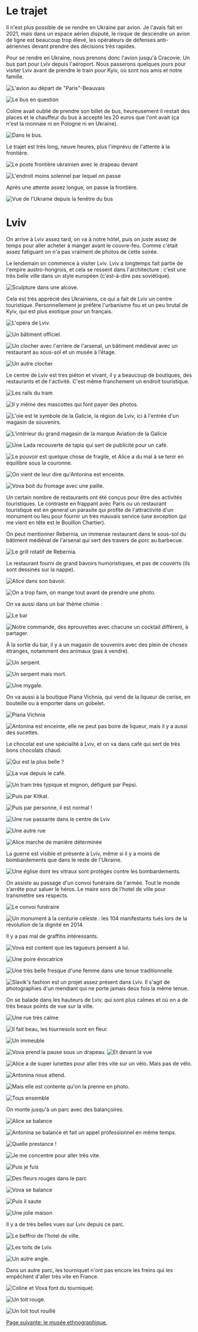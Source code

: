 # Le trajet

Il n'est plus possible de se rendre en Ukraine par avion. Je l'avais fait en
2021, mais dans un espace aérien disputé, le risque de descendre un avion de
ligne est beaucoup trop élevé, les opérateurs de défenses anti-aériennes devant
prendre des décisions très rapides.

Pour se rendre en Ukraine, nous prenons donc l'avion jusqu'à Cracovie. Un bus
part pour Lviv depuis l'aéroport. Nous passerons quelques jours pour visiter
Lviv avant de prendre le train pour Kyiv, où sont nos amis et notre famille.

![L'avion au départ de "Paris"-Beauvais](images/trajet_paris_lviv/paris_avion.jpg)

![Le bus en question](images/trajet_paris_lviv/cracovie_bus.jpg)

Coline avait oublié de prendre son billet de bus, heureusement il restait des
places et le chauffeur du bus à accepté les 20 euros que l'ont avait (ça n'est
la monnaie ni en Pologne ni en Ukraine).

![Dans le bus.](images/trajet_paris_lviv/dans_le_bus.jpg)

Le trajet est très long, neuve heures, plus l'imprévu de l'attente à la frontière.

![Le poste frontière ukrainien avec le drapeau devant](images/trajet_paris_lviv/frontiere_drapeau.jpg)

![L'endroit moins solennel par lequel on passe](images/trajet_paris_lviv/frontiere_1.jpg)

Après une attente assez longue, on passe la frontière.

![Vue de l'Ukraine depuis la fenêtre du bus](images/trajet_paris_lviv/frontiere_passee.jpg)

# Lviv

On arrive à Lviv assez tard, on va à notre hôtel, puis on juste assez de temps
pour aller acheter à manger avant le couvre-feu. Comme c'était assez fatiguant
on n'a pas vraiment de photos de cette soirée.

Le lendemain on commence à visiter Lviv. Lviv a longtemps fait partie de
l'empire austro-hongrois, et cela se ressent dans l'architecture : c'est une
très belle ville dans un style européen (c'est-à-dire pas soviétique).

![Sculpture dans une alcove.](images/lviv/alcove_sculpture.jpg)

Cela est très apprécié des Ukrainiens, ce qui a fait de Lviv un centre
touristique. Personnellement je préfère l'urbanisme fou et un peu brutal de
Kyiv, qui est plus exotique pour un français.

![L'opéra de Lviv.](images/lviv/lviv_opera.jpg)

![Un bâtiment officiel.](images/lviv/batiment_officiel.jpg)

![Un clocher avec l'arrière de l'arsenal, un bâtiment médiéval avec un restaurant au sous-sol et un musée à l’étage.](images/lviv/clocher_arsenal.jpg)

![Un autre clocher](images/lviv/clocher.jpg)

Le centre de Lviv est tres piéton et vivant, il y a beaucoup de boutiques, des
restaurants et de l'activité. C'est même franchement un endroit touristique.

![Les rails du tram](images/lviv/rails_eglise.jpg)

![Il y même des mascottes qui font payer des photos.](images/lviv/mascottes.jpg)

![L'oie est le symbole de la Galicie, la région de Lviv, ici à l'entrée d'un magasin de souvenirs.](images/lviv/oie_militaire.jpg)

![L'intérieur du grand magasin de la marque [Aviation de la Galicie](https://www.aviatsiyahalychyny.com/en/about-us/)](images/lviv/aviatsiyahalychyny.jpg)

![Une Lada recouverte de tapis qui sert de publicité pour un café.](images/lviv/voiture_tapis.jpg)

![Le pouvoir est quelque chose de fragile, et Alice a du mal à se tenir en équilibre sous la couronne.](images/lviv/alice_couronne.jpg)

![On vient de leur dire qu'Antonina est enceinte.](images/lviv/lviv_restaurant.jpg)

![Vova boit du fromage avec une paille.](images/lviv/fromage_a_la_paille.jpg)

Un certain nombre de restaurants ont été conçus pour être des activités
touristiques. Le contraste en frappant avec Paris ou un restaurant touristique
est en general un parasite qui profite de l'attractivité d'un monument ou lieu
pour fournir un très mauvais service (une exception qui me vient en tête est le
Bouillon Chartier).

On peut mentionner Rebernia, un immense restaurant dans le sous-sol du bâtiment
médiéval de l'arsenal qui sert des travers de porc au barbecue.

![Le grill rotatif de Rebernia.](images/lviv/rebernia_grill.jpg)

Le restaurant fourni de grand bavoirs humoristiques, et pas de couverts (ils
sont dessinés sur la nappe).

![Alice dans son bavoir.](images/lviv/rebernia_alice.jpg)

![On a trop faim, on mange tout avant de prendre une photo. ](images/lviv/rebernia_fini.jpg)

On va aussi dans un bar thème chimie :

![Le bar](images/lviv/bar_alchimiste/bar.jpg)

![Notre commande, des éprouvettes avec chacune un cocktail différent, à partager.](images/lviv/bar_alchimiste/boisson.jpg)

À la sortie du bar, il y a un magasin de souvenirs avec des plein de choses
étranges, notamment des animaux (pas à vendre).

![Un serpent.](images/lviv/bar_alchimiste/serpent.jpg)

![Un serpent mais mort.](images/lviv/bar_alchimiste/serpent_mort.jpg)

![Une mygale.](images/lviv/bar_alchimiste/mygale.jpg)

On va aussi à la boutique Piana Vichnia, qui vend de la liqueur de cerise, en
bouteille ou à emporter dans un gobelet.

![Piana Vichnia](images/lviv/piana_vichnia.jpg)

![Antonina est enceinte, elle ne peut pas boire de liqueur, mais il y a aussi des sucettes.](images/lviv/piana_vichnia_sucette.jpg)

Le chocolat est une spécialité à Lviv, et on va dans café qui sert de très bons
chocolats chaud.

![Qui est la plus belle ?](images/lviv/coline_et_antonina.jpg)

![La vue depuis le café.](images/lviv/toits.jpg)

![Un tram très typique et mignon, défiguré par Pepsi.](images/lviv/tram_pepsi.jpg)

![Puis par Kitkat.](images/lviv/tram_kitkat.jpg)

![Puis par personne, il est normal !](images/lviv/tram_normal.jpg)

![Une rue passante dans le centre de Lviv](images/lviv/rue_passante.jpg)

![Une autre rue](images/lviv/batiment_biblioteka.jpg)

![Alice marche de manière déterminée](images/lviv/alice_marche.jpg)

La guerre est visible et présente à Lviv, même si il y a moins de bombardements que dans le reste de l'Ukraine.

![Une église dont les vitraux sont protégés contre les bombardements.](images/lviv/eglise_protegee.jpg)

On assiste au passage d'un convoi funéraire de l'armée. Tout le monde s’arrête
pour saluer le héros. Le maire sors de l'hotel de ville pour transmettre ses
respects.

![Le convoi funéraire](images/lviv/cortege_funeraire.jpg)

![Un monument à la centurie céleste : les 104 manifestants tués lors de la révolution de la dignité en 2014.](images/lviv/monument_centurie_celeste.jpg)

Il y a pas mal de graffitis intéressants.

![Vova est content que les tagueurs pensent à lui.](images/lviv/vova_graffiti.jpg)

![Une poire évocatrice](images/lviv/poire.jpg)

![Une très belle fresque d'une femme dans une tenue traditionnelle.](images/lviv/fresque_tenue.jpg)

![[Slavik's fashion](https://www.dyachyshyn.com/slavik-s-fashion) est un projet assez présent dans Lviv. Il s'agit de photographies d'un mendiant qui ne porte jamais deux fois la même tenue.](images/lviv/slaviks_fashion.jpg)

On se balade dans les hauteurs de Lviv, qui sont plus calmes et où on a de très
beaux points de vue sur la ville.

![Une rue très calme](images/lviv/rue_calme.jpg)

![Il fait beau, les tournesols sont en fleur.](images/lviv/tournesols.jpg)

![Un immeuble](images/lviv/balcons.jpg)

![Vova prend la pause sous un drapeau.](images/lviv/vova_drapeau.jpg)
![Et devant la vue](images/lviv/vova.jpg)

![Alice a de super lunettes pour aller très vite sur un vélo. Mais pas de vélo.](images/lviv/alice.jpg)

![Antonina nous attend.](images/lviv/antonina_ennui.jpg)

![Mais elle est contente qu'on la prenne en photo.](images/lviv/antonina_contente.jpg)

![Tous ensemble](images/lviv/vue_groupe.jpg)

On monte jusqu'à un parc avec des balançoires.

![Alice se balance](images/lviv/parc_balancoires/alice_se_balance.jpg)

![Antonina se balance et fait un appel professionnel en même temps.](images/lviv/parc_balancoires/antonina_se_balance_1.jpg)

![Quelle prestance !](images/lviv/parc_balancoires/antonina_se_balance_2.jpg)

![Je me concentre pour aller très vite.](images/lviv/parc_balancoires/emile_se_balance.jpg)

![Puis je fuis](images/lviv/parc_balancoires/emile_fuit.jpg)

![Des fleurs rouges dans le parc](images/lviv/parc_balancoires/fleurs.jpg)

![Vova se balance](images/lviv/parc_balancoires/vova_se_balance.jpg)

![Puis il saute](images/lviv/parc_balancoires/vova_saute.jpg)

![Une jolie maison](images/lviv/parc_balancoires/maison.jpg)

Il y a de très belles vues sur Lviv depuis ce parc.

![Le beffroi de l'hotel de ville.](images/lviv/parc_balancoires/beffroi_drapeau.jpg)

![Les toits de Lviv.](images/lviv/parc_balancoires/vue_sur_lviv.jpg)

![Un autre angle.](images/lviv/parc_balancoires/vue_sur_lviv_2.jpg)

Dans un autre parc, les tourniquet n'ont pas encore les freins qui les empêchent
d'aller très vite en France.

![Coline et Vova font du tourniquet.](images/lviv/coline_vova_tourniquet.jpg)

![Un toit rouge.](images/lviv/toit_rouge.jpg)

![Un toit tout rouillé](images/lviv/toits_rouilles.jpg)

[Page suivante: le musée ethnographique.](lviv_musee.md)
